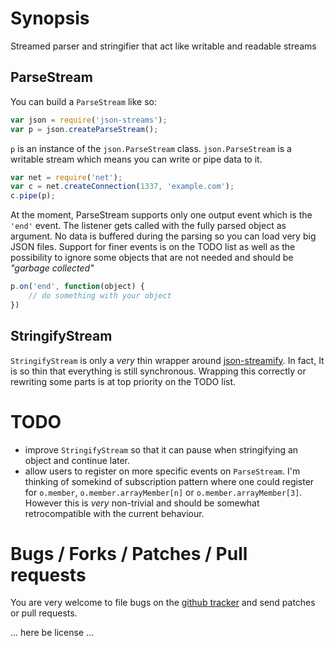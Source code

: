 # Synopsis
Streamed parser and stringifier that act like writable and readable streams

## ParseStream
You can build a `ParseStream` like so:

``` javascript
var json = require('json-streams');
var p = json.createParseStream();
```

`p` is an instance of the `json.ParseStream` class. `json.ParseStream` is a
writable stream which means you can write or pipe data to it.

``` javascript
var net = require('net');
var c = net.createConnection(1337, 'example.com');
c.pipe(p);
```

At the moment, ParseStream supports only one output event which is the 
`'end'` event. The listener gets called with the fully parsed object as
argument. No data is buffered during the parsing so you can load very big
JSON files. Support for finer events is on the TODO list as well as the
possibility to ignore some objects that are not needed and should be
_"garbage collected"_

``` javascript
p.on('end', function(object) {
    // do something with your object
})
```

## StringifyStream
`StringifyStream` is only a *very* thin wrapper around
[json-streamify](http://github.com/DTrejo/json-streamify). In fact, It is so 
thin that everything is still synchronous. Wrapping this correctly or 
rewriting some parts is at top priority on the TODO list.

# TODO
* improve `StringifyStream` so that it can pause when stringifying an object
and continue later.
* allow users to register on more specific events on `ParseStream`. I'm
thinking of somekind of subscription pattern where one could register for
`o.member`, `o.member.arrayMember[n]` or `o.member.arrayMember[3]`. However
this is *very* non-trivial and should be somewhat retrocompatible with the
current behaviour.

# Bugs / Forks / Patches / Pull requests
You are very welcome to file bugs on the
[github tracker](http://github.com/floby/node-json-streams) and send
patches or pull requests.


... here be license ...
